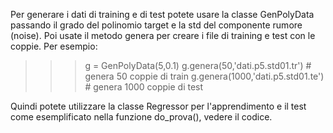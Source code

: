 Per generare i dati di training e di test potete usare la classe GenPolyData passando il grado del polinomio target e la std del componente rumore (noise). Poi usate il metodo genera per creare i file di training e test con le coppie. Per esempio:
>>> g = GenPolyData(5,0.1)
>>> g.genera(50,'dati.p5.std01.tr') # genera 50 coppie di train
>>> g.genera(1000,'dati.p5.std01.te') # genera 1000 coppie di test

Quindi potete utilizzare la classe Regressor per l'apprendimento e il test come esemplificato nella funzione do_prova(), vedere il codice.